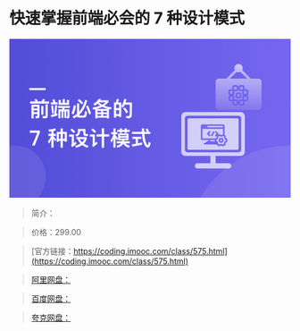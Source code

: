 # 快速掌握前端必会的 7 种设计模式

![img](../../assets/6264aea709305c8605400304.png)

> 简介：

> 价格：299.00

> [官方链接：https://coding.imooc.com/class/575.html](https://coding.imooc.com/class/575.html)

> [阿里网盘：]()

> [百度网盘：]()

> [夸克网盘：]()
